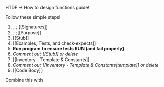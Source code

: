 HTDF -> How to design functions guide!

Follow these simple steps!
1) `;;` [[Signatures]]
2) `;;`[[Purpose]]
3) [[Stub]]
4) [[Examples, Tests, and check-expects]]
5) **Run program to ensure tests RUN (and fail properly)**
6) *Comment out [[Stub]] or delete*
7) [[Inventory - Template & Constants]]
8) *Comment out [[Inventory - Template & Constants|template]] or delete*
9) [[Code Body]]

Combine this with 